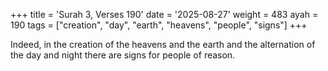 +++
title = 'Surah 3, Verses 190'
date = '2025-08-27'
weight = 483
ayah = 190
tags = ["creation", "day", "earth", "heavens", "people", "signs"]
+++

Indeed, in the creation of the heavens and the earth and the alternation of the day and night there are signs for people of reason.